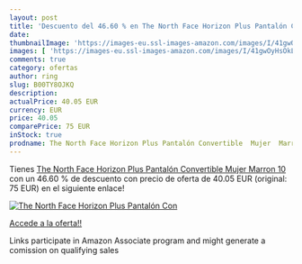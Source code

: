 ```yaml
---
layout: post
title: 'Descuento del 46.60 % en The North Face Horizon Plus Pantalón Con'
date: 
thumbnailImage: 'https://images-eu.ssl-images-amazon.com/images/I/41gwOyHsOkL._SL200_.jpg'
images: [ 'https://images-eu.ssl-images-amazon.com/images/I/41gwOyHsOkL._SL200_.jpg' ]
comments: true
category: ofertas
author: ring
slug: B00TY8OJKQ
description:
actualPrice: 40.05 EUR
currency: EUR
price: 40.05
comparePrice: 75 EUR
inStock: true
prodname: The North Face Horizon Plus Pantalón Convertible  Mujer  Marron  10
---
```


Tienes [The North Face Horizon Plus Pantalón Convertible  Mujer  Marron  10](https://www.amazon.es/dp/B00TY8OJKQ/?tag=tolees-21) con un 46.60 % de descuento con precio de oferta de 40.05 EUR (original: 75 EUR) en el siguiente enlace!

[![The North Face Horizon Plus Pantalón Con](https://images-eu.ssl-images-amazon.com/images/I/41gwOyHsOkL._SL200_.jpg)](https://www.amazon.es/dp/B00TY8OJKQ/?tag=tolees-21)

[Accede a la oferta!!](https://www.amazon.es/dp/B00TY8OJKQ/?tag=tolees-21)

Links participate in Amazon Associate program and might generate a comission on qualifying sales


